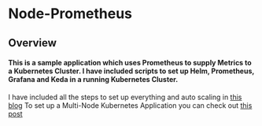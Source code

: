 # Node-Prometheus
## Overview
#### This is a sample application which uses Prometheus to supply Metrics to a Kubernetes Cluster. I have included scripts to set up Helm, Prometheus, Grafana and Keda in a running Kubernetes Cluster.
I have included all the steps to set up everything and auto scaling in [this blog](https://medium.com/@akarX23/deploying-prometheus-and-grafana-in-a-multi-node-kubernetes-cluster-and-auto-scaling-with-keda-eccecfbd8950)
To set up a Multi-Node Kubernetes Application you can check out [this post](https://medium.com/@akarX23/multi-node-kubernetes-cluster-deployment-with-kubespray-and-ansible-c83c2c3c8f7f)
